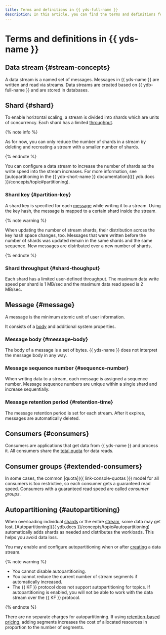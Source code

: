 ```yaml
---
title: Terms and definitions in {{ yds-full-name }}
description: In this article, you can find the terms and definitions for {{ yds-name }}.
---
```


# Terms and definitions in {{ yds-name }}

## Data stream {#stream-concepts}

A data stream is a named set of messages. Messages in {{ yds-name }} are written and read via streams. Data streams are created based on {{ ydb-full-name }} and are stored in databases.

## Shard {#shard}

To enable horizontal scaling, a stream is divided into shards which are units of concurrency. Each shard has a limited [throughput](#shard-thoughput).

{% note info %}

As for now, you can only reduce the number of shards in a stream by deleting and recreating a stream with a smaller number of shards.

{% endnote %}

You can configure a data stream to increase the number of shards as the write speed into the stream increases. For more information, see [autopartitioning in the {{ ydb-short-name }} documentation]({{ ydb.docs }}/concepts/topic#partitioning).

### Shard key {#partition-key}

A shard key is specified for each [message](#message) while writing it to a stream. Using the key hash, the message is mapped to a certain shard inside the stream.

{% note warning %}

When updating the number of stream shards, their distribution across the key hash space changes, too. Messages that were written before the number of shards was updated remain in the same shards and the same sequence. New messages are distributed over a new number of shards.

{% endnote %}

### Shard throughput {#shard-thoughput}

Each shard has a limited user-defined throughput. The maximum data write speed per shard is 1 MB/sec and the maximum data read speed is 2 MB/sec.

## Message {#message}

A message is the minimum atomic unit of user information.

It consists of a [body](#message-body) and additional system properties.

### Message body {#message-body}

The body of a message is a set of bytes. {{ yds-name }} does not interpret the message body in any way.

### Message sequence number {#sequence-number}

When writing data to a stream, each message is assigned a sequence number. Message sequence numbers are unique within a single shard and increase sequentially.

### Message retention period {#retention-time}

The message retention period is set for each stream. After it expires, messages are automatically deleted.

## Consumers {#consumers}

Consumers are applications that get data from {{ yds-name }} and process it. All consumers share the [total quota](limits.md) for data reads.

## Consumer groups {#extended-consumers}

In some cases, the common [quota]({{ link-console-quotas }}) model for all consumers is too restrictive, so each consumer gets a guaranteed read speed. Consumers with a guaranteed read speed are called _consumer groups_.

## Autopartitioning {#autopartitioning}

When overloading individual [shards](#shard) or the entire [stream](#stream-concepts), some data may get lost. [Autopartitioning]({{ ydb.docs }}/concepts/topic#autopartitioning) automatically adds shards as needed and distributes the workloads. This helps you avoid data loss.

You may enable and configure autopartitioning when or after [creating](../operations/manage-streams.md#create-data-stream) a data stream.

{% note warning %}

* You cannot disable autopartitioning.
* You cannot reduce the current number of stream segments if automatically increased.
* The {{ KF }} protocol does not support autopartitioning for topics. If autopartitioning is enabled, you will not be able to work with the data stream over the {{ KF }} protocol.

{% endnote %}

There are no separate charges for autopartitioning. If using [retention-based pricing](../pricing.md#time-limit), adding segments increases the cost of allocated resources in proportion to the number of segments.
